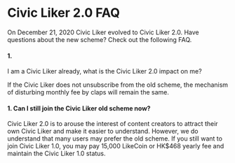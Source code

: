 # Civic Liker 2.0 FAQ

On December 21, 2020 Civic Liker evolved to Civic Liker 2.0. Have questions about the new scheme? Check out the following FAQ.

#### 1. I am a Civic Liker already, what is the Civic Liker 2.0 impact on me?

If the Civic Liker does not unsubscribe from the old scheme, the mechanism of disturbing monthly fee by claps will remain the same.

#### 1. Can I still join the Civic Liker old scheme now?

Civic Liker 2.0 is to arouse the interest of content creators to attract their own Civic Liker and make it easier to understand. However, we do understand that many users may prefer the old scheme. If you still want to join Civic Liker 1.0, you may pay 15,000 LikeCoin or HK$468 yearly fee and maintain the Civic Liker 1.0 status.

#### 

